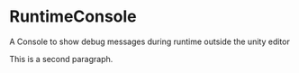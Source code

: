 # RuntimeConsole
A Console to show debug messages during runtime outside the unity editor

This is a second paragraph.

